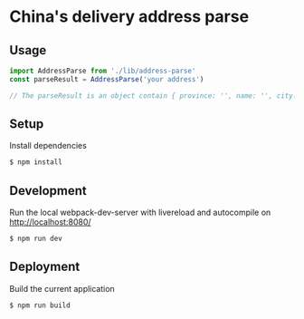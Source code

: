 China's delivery address parse
===========

## Usage
```js
import AddressParse from './lib/address-parse'
const parseResult = AddressParse('your address')

// The parseResult is an object contain { province: '', name: '', city: '', area: '', detail: '', phone: '' }
```

## Setup
Install dependencies
```sh
$ npm install
```

## Development
Run the local webpack-dev-server with livereload and autocompile on [http://localhost:8080/](http://localhost:8080/)
```sh
$ npm run dev
```
## Deployment
Build the current application
```sh
$ npm run build
```
